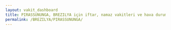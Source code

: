 ```yaml
---
layout: vakit_dashboard
title: PIRASSUNUNGA, BREZILYA için iftar, namaz vakitleri ve hava durumu - ilçe/eyalet seç
permalink: /BREZILYA/PIRASSUNUNGA/
---
```


<script type="text/javascript">
  var GLOBAL_COUNTRY = 'BREZILYA';
  var GLOBAL_CITY = 'PIRASSUNUNGA';
  var GLOBAL_STATE = '';
  var lat = 72;
  var lon = 21;
</script>
